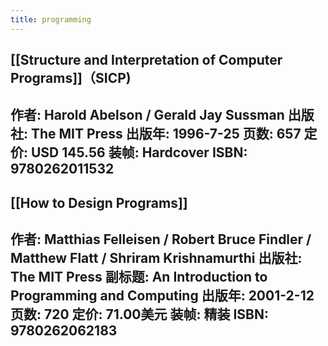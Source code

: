 ```yaml
---
title: programming
---
```


## [[Structure and Interpretation of Computer Programs]]（SICP)

作者: Harold Abelson / Gerald Jay Sussman
出版社: The MIT Press
出版年: 1996-7-25
页数: 657
定价: USD 145.56
装帧: Hardcover
ISBN: 9780262011532
------
## [[How to Design Programs]]

作者: Matthias Felleisen / Robert Bruce Findler / Matthew Flatt / Shriram Krishnamurthi
出版社: The MIT Press
副标题: An Introduction to Programming and Computing
出版年: 2001-2-12
页数: 720
定价: 71.00美元
装帧: 精装
ISBN: 9780262062183
-------
